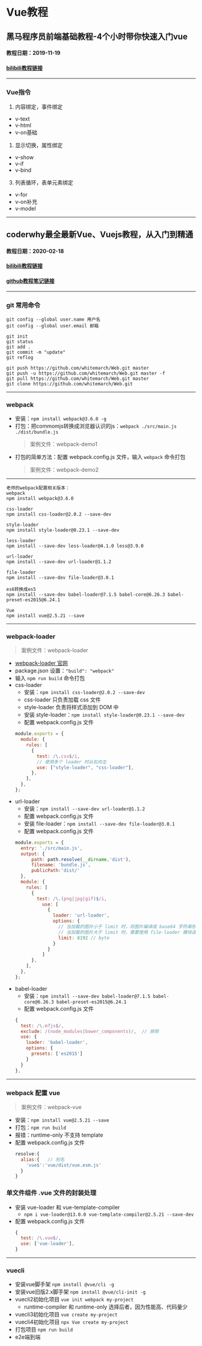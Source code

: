 # Vue教程

## 黑马程序员前端基础教程-4个小时带你快速入门vue
#### 教程日期：2019-11-19 
#### [bilibili教程链接](https://www.bilibili.com/video/BV12J411m7MG)
---
### Vue指令
1. 内容绑定，事件绑定
  - v-text
  - v-html
  - v-on基础
1. 显示切换，属性绑定
  - v-show
  - v-if
  - v-bind
3. 列表循环，表单元素绑定
  - v-for
  - v-on补充
  - v-model
---

## coderwhy最全最新Vue、Vuejs教程，从入门到精通
#### 教程日期：2020-02-18 
#### [bilibili教程链接](https://www.bilibili.com/video/BV15741177Eh)
#### [github教程笔记链接](https://github.com/zhangtianyi0110/VueLearnNotes)
---

### git 常用命令
    git config --global user.name 用户名
    git config --global user.email 邮箱
    
    git init
    git status
    git add .
    git commit -m "update"
    git reflog

    git push https://github.com/whitemarch/Web.git master
    git push -u https://github.com/whitemarch/Web.git master -f
    git pull https://github.com/whitemarch/Web.git master
    git clone https://github.com/whitemarch/Web.git
---

### webpack
-  安装：`npm install webpack@3.6.0 -g`
-  打包：把commomjs转换成浏览器认识的js：`webpack ./src/main.js ./dist/bundle.js`
    >案例文件：webpack-demo1
-  打包的简单方法：配置 webpack.config.js 文件，输入 `webpack` 命令打包
    >案例文件：webpack-demo2
---
    老师的webpack配置相关版本：
    webpack
    npm install webpack@3.6.0

    css-loader
    npm install css-loader@2.0.2 --save-dev

    style-loader
    npm install style-loader@0.23.1 --save-dev

    less-loader
    npm install --save-dev less-loader@4.1.0 less@3.9.0

    url-loader
    npm install --save-dev url-loader@1.1.2

    file-loader 
    npm install --save-dev file-loader@3.0.1

    es6转换成es5
    npm install --save-dev babel-loader@7.1.5 babel-core@6.26.3 babel-preset-es2015@6.24.1

    Vue
    npm install vue@2.5.21 --save
---
### webpack-loader
>案例文件：webpack-loader
- [webpack-loader 官网](https://webpack.docschina.org/loaders/)
- package.json 设置：`"build": "webpack"`
- 输入 `npm run build` 命令打包
- css-loader
    + 安装：`npm install css-loader@2.0.2 --save-dev`
    + css-loader 只负责加载 css 文件
    + style-loader 负责将样式添加到 DOM 中
    + 安装 style-loader：`npm install style-loader@0.23.1 --save-dev`
    + 配置 webpack.config.js 文件
    ```js
    module.exports = {
      module: {
        rules: [
          {
            test: /\.css$/i,
            // 使用多个 loader 时从右向左
            use: ["style-loader", "css-loader"],
          },
        ],
      },
    };
    ```
- url-loader
    + 安装：`npm install --save-dev url-loader@1.1.2`
    + 配置 webpack.config.js 文件
    + 安装 file-loader：`npm install --save-dev file-loader@3.0.1`
    + 配置 webpack.config.js 文件
    ```js
    module.exports = {
      entry: './src/main.js',
      output: {
          path: path.resolve(__dirname,'dist'),
          filename: 'bundle.js',
          publicPath:'dist/'
      },
      module: {
        rules: [
          {
            test: /\.(png|jpg|gif)$/i,
              use: [
                {
                  loader: 'url-loader',
                  options: {
                    // 当加载的图片小于 limit 时，将图片编译成 base64 字符串形式
                    // 当加载的图片大于 limit 时，需要使用 file-loader 模块进行加载
                    limit: 8192 // byte
                  }
                }
              ]
          },
        ],
      },
    };
    ```
- babel-loader
    +  安装：`npm install --save-dev babel-loader@7.1.5 babel-core@6.26.3 babel-preset-es2015@6.24.1`
    +  配置 webpack.config.js 文件
    ```js
    {
      test: /\.m?js$/,
      exclude: /(node_modules|bower_components)/,  // 排除
      use: {
        loader: 'babel-loader',
        options: {
          presets: ['es2015']
        }
      }
    },
    ```
---

### webpack 配置 vue
>案例文件：webpack-vue
- 安装：`npm install vue@2.5.21 --save`
- 打包：`npm run build`
- 报错：runtime-only 不支持 template
- 配置 webpack.config.js 文件
  ```js
  resolve:{
    alias:{   // 别名
      'vue$':'vue/dist/vue.esm.js'
    }
  }
  ```

### 单文件组件 .vue 文件的封装处理
- 安装 vue-loader 和 vue-template-compiler
  + `npm i vue-loader@13.0.0 vue-template-compiler@2.5.21 --save-dev`
- 配置 webpack.config.js 文件
  ```js
  {
    test: /\.vue$/,
    use: ['vue-loader'],
  }
  ```

---
### vuecli
- 安装vue脚手架
`npm install @vue/cli -g`
- 安装vue旧版2.x脚手架
`npm install @vue/cli-init -g`
- vuecli2初始化项目
`vue init webpack my-project`
  + runtime-compiler 和 runtime-only 选择后者，因为性能高、代码量少
- vuecli3初始化项目
`vue create my-project`
- vuecli4初始化项目
`npx Vue create my-project`
- 打包项目
`npm run build`
- e2e端到端
